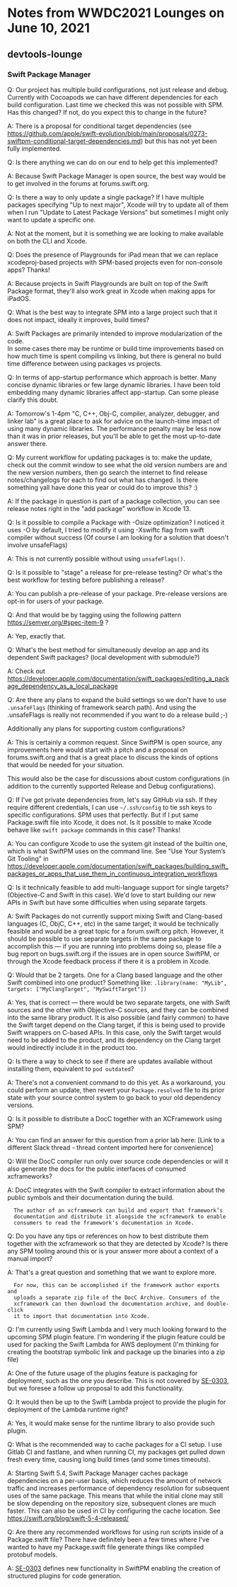 # Notes from WWDC2021 Lounges on June 10, 2021

## devtools-lounge

### Swift Package Manager

Q: Our project has multiple build configurations, not just release and debug.
   Currently with Cocoapods we can have different dependencies for each build
   configuration. Last time we checked this was not possible with SPM. Has this
   changed? If not, do you expect this to change in the future?

A: There is a proposal for conditional target dependencies (see
   https://github.com/apple/swift-evolution/blob/main/proposals/0273-swiftpm-conditional-target-dependencies.md)
   but this has not yet been fully implemented.

Q: Is there anything we can do on our end to help get this implemented?

A: Because Swift Package Manager is open source, the best way would be to get
   involved in the forums at forums.swift.org.

Q: Is there a way to only update a single package? If I have multiple packages
   specifying "Up to next major", Xcode will try to update all of them when I
   run "Update to Latest Package Versions" but sometimes I might only want to
   update a specific one.

A: Not at the moment, but it is something we are looking to make available on
   both the CLI and Xcode.

Q: Does the presence of Playgrounds for iPad mean that we can replace
   xcodeproj-based projects with SPM-based projects even for non-console apps?
   Thanks!

A: Because projects in Swift Playgrounds are built on top of the Swift Package
   format, they'll also work great in Xcode when making apps for iPadOS.

Q: What is the best way to integrate SPM into a large project such that it does
   not impact, ideally it improves, build times?

A: Swift Packages are primarily intended to improve modularization of the code.  
   In some cases there may be runtime or build time improvements based on how
   much time is spent compiling vs linking, but there is general no build time
   difference between using packages vs projects.

Q: In terms of app-startup performance which approach is better. Many concise
   dynamic libraries or few large dynamic libraries. I have been told embedding
   many dynamic libraries affect app-startup. Can some please clarify this doubt.

A: Tomorrow's 1-4pm "C, C++, Obj-C, compiler, analyzer, debugger, and linker lab"
   is a great place to ask for advice on the launch-time impact of using many
   dynamic libraries. The performance penalty may be less now than it was in
   prior releases, but you'll be able to get the most up-to-date answer there.

Q: My current workflow for updating packages is to: make the update, check out
   the commit window to see what the old version numbers are and the new version
   numbers, then go search the internet to find release notes/changelogs for
   each to find out what has changed. Is there something yall have done this
   year or could do to improve this? :)

A: If the package in question is part of a package collection, you can see
   release notes right in the "add package" workflow in Xcode 13.

Q: Is it possible to compile a Package with -Osize optimization? I noticed it
   uses -O by default, I tried to modify it using -Xswiftc flag from swift
   compiler without success (Of course I am looking for a solution that doesn't
   involve unsafeFlags)

A: This is not currently possible without using `unsafeFlags()`.

Q: Is it possible to "stage" a release for pre-release testing? Or what's the
   best workflow for testing before publishing a release?

A: You can publish a pre-release of your package. Pre-release versions are
   opt-in for users of your package.

Q: And that would be by tagging using the following pattern
   https://semver.org/#spec-item-9 ?

A: Yep, exactly that.

Q: What's the best method for simultaneously develop an app and its dependent
   Swift packages? (local development with submodule?)

A: Check out https://developer.apple.com/documentation/swift_packages/editing_a_package_dependency_as_a_local_package

Q: Are there any plans to expand the build settings so we don't have to use
   `.unsafeFlags` (thinking of framework search path). And using the .unsafeFlags
   is really not recommended if you want to do a release build ;-)

   Additionally any plans for supporting custom configurations?

A: This is certainly a common request.  Since SwiftPM is open source, any
   improvements here would start with a pitch and a proposal on forums.swift.org
   and that is a great place to discuss the kinds of options that would be needed
   for your situation.

   This would also be the case for discussions about custom configurations (in
   addition to the currently supported Release and Debug configurations).

Q: If I've got private dependencies from, let's say GitHub via ssh. If they
   require different credentials, I can use `~/.ssh/config` to tie ssh keys to
   specific configurations. SPM uses that perfectly. But if I put same Package.swift
   file into Xcode, it does not. Is it possible to make Xcode behave like
   `swift package` commands in this case? Thanks!

A: You can configure Xcode to use the system git instead of the builtin one,
   which is what SwiftPM uses on the command line. See "Use Your System’s Git
   Tooling" in
   https://developer.apple.com/documentation/swift_packages/building_swift_packages_or_apps_that_use_them_in_continuous_integration_workflows

Q: Is it technically feasible to add multi-language support for single targets?
   (Objective-C and Swift in this case). We'd love to start building our new APIs
   in Swift but have some difficulties when using separate targets.

A: Swift Packages do not currently support mixing Swift and Clang-based languages
   (C, ObjC, C++, etc) in the same target; it would be technically feasible and
   would be a great topic for a forum.swift.org pitch.  However, it should be
   possible to use separate targets in the same package to accomplish this — if
   you are running into problems doing so, please file a bug report on bugs.swift.org
   if the issues are in open source SwiftPM, or through the Xcode feedback process
   if there it is a problem in Xcode.

Q: Would that be 2 targets. One for a Clang based language and the other Swift
   combined into one product? Something like:
   `.library(name: "MyLib",  targets: ["MyClangTarget", "MySwiftTarget"])`

A: Yes, that is correct — there would be two separate targets, one with Swift
   sources and the other with Objective-C sources, and they can be combined into
   the same library product.  It is also possible (and fairly common) to have
   the Swift target depend on the Clang target, if this is being used to provide
   Swift wrappers on C-based APIs.  In this case, only the Swift target would
   need to be added to the product, and its dependency on the Clang target would
   indirectly include it in the product too.

Q: Is there a way to check to see if there are updates available without
   installing them, equivalent to `pod outdated`?

A: There's not a convenient command to do this yet. As a workaround, you could
   perform an update, then revert your `Package.resolved` file to its prior
   state with your source control system to go back to your old dependency
   versions.

Q: Is it possible to distribute a DocC together with an XCFramework using SPM?

A: You can find an answer for this question from a prior lab here: [Link to a
   different Slack thread - thread content imported here for convenience]

   Q: Will the DocC compiler run only over source code dependencies or will it
      also generate the docs for the public interfaces of consumed xcframeworks?

   A: DocC integrates with the Swift compiler to extract information about the
      public symbols and their documentation during the build.

      The author of an xcframework can build and export that framework’s
      documentation and distribute it alongside the xcframework to enable
      consumers to read the framework's documentation in Xcode.

   Q: Do you have any tips or references on how to best distribute them together
      with the xcframework so that they are detected by Xcode? Is there any SPM
      tooling around this or is your answer more about a context of a manual
      import?

   A: That's a great question and something that we want to explore more.

      For now, this can be accomplished if the framework author exports and
      uploads a separate zip file of the DocC Archive. Consumers of the
      xcframework can then download the documentation archive, and double-click
      it to import that documentation into Xcode.

Q: I'm currently using Swift Lambda and I very much looking forward to the
   upcoming SPM plugin feature. I'm wondering if the plugin feature could be
   used for packing the Swift Lambda for AWS deployment (I'm thinking for
   creating the bootstrap symbolic link and package up the binaries into a zip
   file)

A: One of the future usage of the plugins feature is packaging for deployment,
   such as the one you describe. This is not covered by
   [SE-0303](https://github.com/apple/swift-evolution/blob/main/proposals/0303-swiftpm-extensible-build-tools.md),
   but we foresee a follow up proposal to add this functionality.

Q: It would then be up to the Swift Lambda project to provide the plugin for
   deployment of the Lambda runtime right?

A: Yes, it would make sense for the runtime library to also provide such plugin.

Q: What is the recommended way to cache packages for a CI setup. I use Gitlab CI
   and fastlane, and when running CI, my packages get pulled down fresh every
   time, causing long build times (and some times timeouts).

A: Starting Swift 5.4, Swift Package Manager caches package dependencies on a
   per-user basis, which reduces the amount of network traffic and increases
   performance of dependency resolution for subsequent uses of the same package.
   This means that while the initial clone may still be slow depending on the
   repository size, subsequent clones are much faster. This can also be used in
   CI by configuring the cache location. See
   https://swift.org/blog/swift-5-4-released/

Q: Are there any recommended workflows for using run scripts inside of a
   Package.swift file? There have definitely been a few times where I've wanted
   to have my Package.swift file generate things like compiled protobuf models.

A: [SE-0303](https://github.com/apple/swift-evolution/blob/main/proposals/0303-swiftpm-extensible-build-tools.md)
   defines new functionality in SwiftPM enabling the creation of structured
   plugins for code generation.
